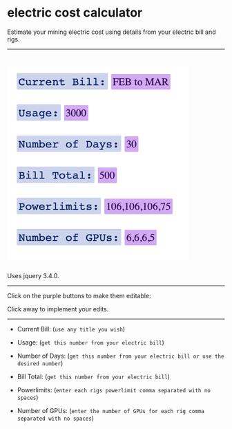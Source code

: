 # electric cost calculator

Estimate your mining electric cost using details from your electric bill and rigs.

---

# ![](electric_cost_calculator.png)

Uses jquery 3.4.0.

---

Click on the purple buttons to make them editable:

Click away to implement your edits.

---

- Current Bill: (`use any title you wish`)

- Usage: (`get this number from your electric bill`)

- Number of Days: (`get this number from your electric bill or use the desired number`)

- Bill Total: (`get this number from your electric bill`)

- Powerlimits: (`enter each rigs powerlimit comma separated with no spaces`)

- Number of GPUs: (`enter the number of GPUs for each rig comma separated with no spaces`)

